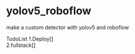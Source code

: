 # yolov5_roboflow

make a custom detector with yolov5 and roboflow

TodoList
1.Deploy[] <br>
2.fullstack[]
